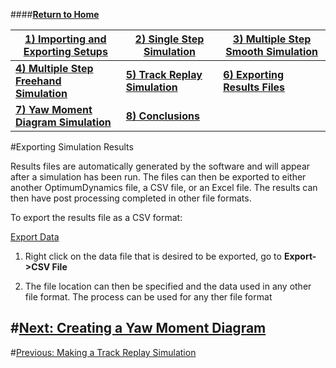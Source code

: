 ####__[Return to Home](1_Tutorial_2.md)__

[1) Importing and Exporting Setups](2_ImportExport.md)|[2) Single Step Simulation](3_SingleStepSim.md)|[3) Multiple Step Smooth Simulation](4_MultiStepSim.md)
-|-|-
[__4) Multiple Step Freehand Simulation__](5_MultiStepRough.md)|[__5) Track Replay Simulation__](6_TrackReplay.md)|[__6) Exporting Results Files__](7_ExportResults.md)
[__7) Yaw Moment Diagram Simulation__](8_YMDSim.md)|[__8) Conclusions__](9_Conclusions.md)

#Exporting Simulation Results

Results files are automatically generated by the software and will appear after a simulation has been run. The files can then be exported to either another OptimumDynamics file, a CSV file, or an Excel file. The results can then have post processing completed in other file formats.

To export the results file as a CSV format:

[Export Data](../img/export_data.png)

1) Right click on the data file that is desired to be exported, go to __Export->CSV File__

2) The file location can then be specified and the data used in any other file format. The process can be used for any ther file format

#[Next: Creating a Yaw Moment Diagram](8_YMDSim.md)
--------------------------------------------------------
#[Previous: Making a Track Replay Simulation](6_TrackReplay.md)
